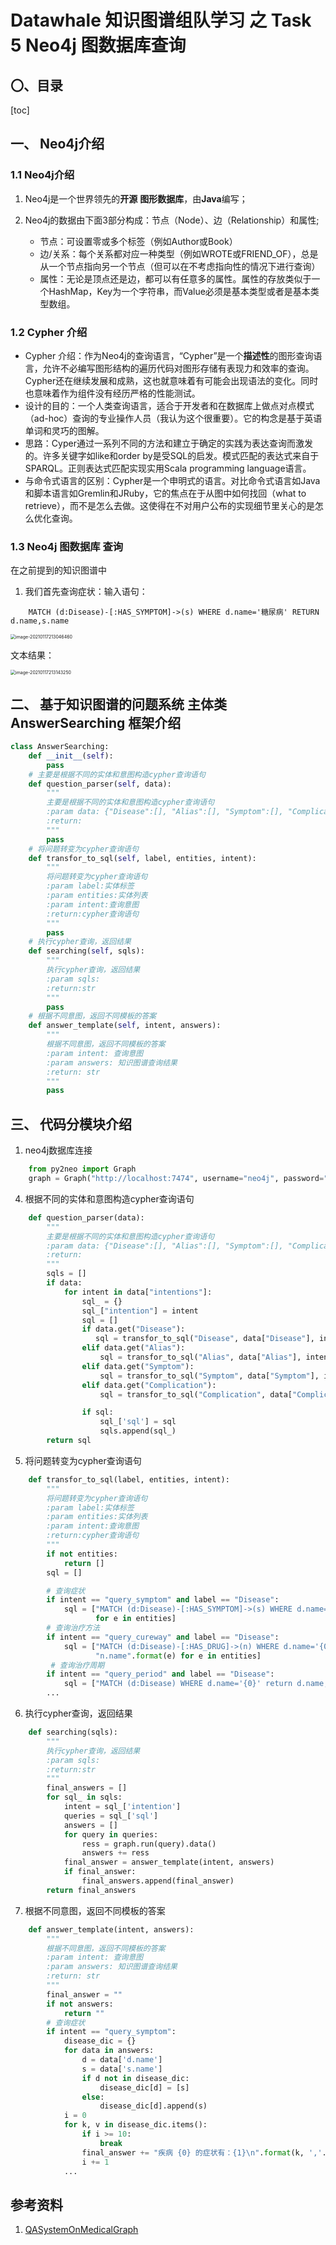 # Datawhale 知识图谱组队学习 之 Task 5 Neo4j 图数据库查询

## 〇、目录

[toc]

## 一、 Neo4j介绍

### 1.1 Neo4j介绍

1. Neo4j是一个世界领先的**开源** **图形数据库**，由**Java**编写；

   [^图形数据库]: 图形数据库也就意味着它的数据并非保存在表或集合中，而是保存为节点以及节点之间的关系

2. Neo4j的数据由下面3部分构成：节点（Node）、边（Relationship）和属性; 

   * 节点：可设置零或多个标签（例如Author或Book）
   * 边/关系：每个关系都对应一种类型（例如WROTE或FRIEND_OF），总是从一个节点指向另一个节点（但可以在不考虑指向性的情况下进行查询）
   * 属性：无论是顶点还是边，都可以有任意多的属性。属性的存放类似于一个HashMap，Key为一个字符串，而Value必须是基本类型或者是基本类型数组。

### 1.2 Cypher 介绍

- Cypher 介绍：作为Neo4j的查询语言，“Cypher”是一个**描述性**的图形查询语言，允许不必编写图形结构的遍历代码对图形存储有表现力和效率的查询。Cypher还在继续发展和成熟，这也就意味着有可能会出现语法的变化。同时也意味着作为组件没有经历严格的性能测试。
- 设计的目的：一个人类查询语言，适合于开发者和在数据库上做点对点模式（ad-hoc）查询的专业操作人员（我认为这个很重要）。它的构念是基于英语单词和灵巧的图解。
- 思路：Cyper通过一系列不同的方法和建立于确定的实践为表达查询而激发的。许多关键字如like和order by是受SQL的启发。模式匹配的表达式来自于SPARQL。正则表达式匹配实现实用Scala programming language语言。
- 与命令式语言的区别：Cypher是一个申明式的语言。对比命令式语言如Java和脚本语言如Gremlin和JRuby，它的焦点在于从图中如何找回（what to retrieve），而不是怎么去做。这使得在不对用户公布的实现细节里关心的是怎么优化查询。

### 1.3 Neo4j 图数据库 查询

在之前提到的知识图谱中

1. 我们首先查询症状：输入语句：

```
    MATCH (d:Disease)-[:HAS_SYMPTOM]->(s) WHERE d.name='糖尿病' RETURN d.name,s.name
```

<img src="task05.assets/image-20210117213046460.png" alt="image-20210117213046460" style="zoom:50%;" />

文本结果：

<img src="task05.assets/image-20210117213143250.png" alt="image-20210117213143250" style="zoom:50%;" />

## 二、 基于知识图谱的问题系统 主体类 AnswerSearching 框架介绍

```python
class AnswerSearching:
    def __init__(self):
        pass
    # 主要是根据不同的实体和意图构造cypher查询语句
    def question_parser(self, data):
        """
        主要是根据不同的实体和意图构造cypher查询语句
        :param data: {"Disease":[], "Alias":[], "Symptom":[], "Complication":[]}
        :return:
        """
        pass
    # 将问题转变为cypher查询语句
    def transfor_to_sql(self, label, entities, intent):
        """
        将问题转变为cypher查询语句
        :param label:实体标签
        :param entities:实体列表
        :param intent:查询意图
        :return:cypher查询语句
        """
        pass
    # 执行cypher查询，返回结果
    def searching(self, sqls):
        """
        执行cypher查询，返回结果
        :param sqls:
        :return:str
        """
        pass
    # 根据不同意图，返回不同模板的答案
    def answer_template(self, intent, answers):
        """
        根据不同意图，返回不同模板的答案
        :param intent: 查询意图
        :param answers: 知识图谱查询结果
        :return: str
        """
        pass

```


## 三、 代码分模块介绍

1. neo4j数据库连接
```python
    from py2neo import Graph 
    graph = Graph("http://localhost:7474", username="neo4j", password="neo4j")
```
4. 根据不同的实体和意图构造cypher查询语句
```python
    def question_parser(data):
        """
        主要是根据不同的实体和意图构造cypher查询语句
        :param data: {"Disease":[], "Alias":[], "Symptom":[], "Complication":[]}
        :return:
        """
        sqls = []
        if data:
            for intent in data["intentions"]:
                sql_ = {}
                sql_["intention"] = intent
                sql = []
                if data.get("Disease"):
                   sql = transfor_to_sql("Disease", data["Disease"], intent)
                elif data.get("Alias"):
                    sql = transfor_to_sql("Alias", data["Alias"], intent)
                elif data.get("Symptom"):
                    sql = transfor_to_sql("Symptom", data["Symptom"], intent)
                elif data.get("Complication"):
                    sql = transfor_to_sql("Complication", data["Complication"], intent)

                if sql:
                    sql_['sql'] = sql
                    sqls.append(sql_)
        return sql
```
5. 将问题转变为cypher查询语句
```python
    def transfor_to_sql(label, entities, intent):
        """
        将问题转变为cypher查询语句
        :param label:实体标签
        :param entities:实体列表
        :param intent:查询意图
        :return:cypher查询语句
        """
        if not entities:
            return []
        sql = []

        # 查询症状
        if intent == "query_symptom" and label == "Disease":
            sql = ["MATCH (d:Disease)-[:HAS_SYMPTOM]->(s) WHERE d.name='{0}' RETURN d.name,s.name".format(e)
                   for e in entities]
        # 查询治疗方法
        if intent == "query_cureway" and label == "Disease":
            sql = ["MATCH (d:Disease)-[:HAS_DRUG]->(n) WHERE d.name='{0}' return d.name,d.treatment," \
                   "n.name".format(e) for e in entities]
         # 查询治疗周期
        if intent == "query_period" and label == "Disease":
            sql = ["MATCH (d:Disease) WHERE d.name='{0}' return d.name,d.period".format(e) for e in entities
        ...
```
6. 执行cypher查询，返回结果
```python
    def searching(sqls):
        """
        执行cypher查询，返回结果
        :param sqls:
        :return:str
        """
        final_answers = []
        for sql_ in sqls:
            intent = sql_['intention']
            queries = sql_['sql']
            answers = []
            for query in queries:
                ress = graph.run(query).data()
                answers += ress
            final_answer = answer_template(intent, answers)
            if final_answer:
                final_answers.append(final_answer)
        return final_answers
```
7. 根据不同意图，返回不同模板的答案
```python
    def answer_template(intent, answers):
        """
        根据不同意图，返回不同模板的答案
        :param intent: 查询意图
        :param answers: 知识图谱查询结果
        :return: str
        """
        final_answer = ""
        if not answers:
            return ""
        # 查询症状
        if intent == "query_symptom":
            disease_dic = {}
            for data in answers:
                d = data['d.name']
                s = data['s.name']
                if d not in disease_dic:
                    disease_dic[d] = [s]
                else:
                    disease_dic[d].append(s)
            i = 0
            for k, v in disease_dic.items():
                if i >= 10:
                    break
                final_answer += "疾病 {0} 的症状有：{1}\n".format(k, ','.join(list(set(v))))
                i += 1
            ...
```

## 参考资料 

1. [ QASystemOnMedicalGraph](https://github.com/zhihao-chen/QASystemOnMedicalGraph)
